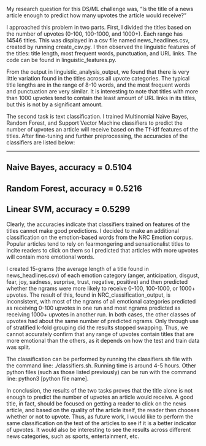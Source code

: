 My research question for this DS/ML challenge was, “Is the title of a news article enough to predict how many upvotes the article would receive?”

I approached this problem in two parts. First, I divided the titles based on the number of upvotes (0-100, 100-1000, and 1000+). Each range has 14546 titles. This was displayed in a csv file named news_headlines.csv, created by running create_csv.py. I then observed the linguistic features of the titles: title length, most frequent words, punctuation, and URL links. The code can be found in linguistic_features.py.

From the output in linguistic_analysis_output, we found that there is very little variation found in the titles across all upvote categories. The typical title lengths are in the range of 8-10 words, and the most frequent words and punctuation are very similar. It is interesting to note that titles with more than 1000 upvotes tend to contain the least amount of URL links in its titles, but this is not by a significant amount.

The second task is text classification. I trained Multinomial Naïve Bayes, Random Forest, and Support Vector Machine classifiers to predict the number of upvotes an article will receive based on the Tf-idf features of the titles. After fine-tuning and further preprocessing, the accuracies of the classifiers are listed below:

-------------------
Naive Bayes, accuracy = 0.5104
-------------------
Random Forest, accuracy = 0.5216
-------------------
Linear SVM, accuracy = 0.5299
---------------------

Clearly, the accuracies indicate that classifiers trained on features of the titles cannot make good predictions. I decided to make an additional classification on the emotion-based words from the NRC Emotion corpus. Popular articles tend to rely on fearmongering and sensationalist titles to incite readers to click on them so I predicted that articles with more upvotes will contain more emotional words.

I created 15-grams (the average length of a title found in news_headlines.csv) of each emotion category (anger, anticipation, disgust, fear, joy, sadness, surprise, trust, negative, positive) and then predicted whether the ngrams were more likely to receive 0-100, 100-1000, or 1000+ upvotes. The result of this, found in NRC_classification_output, is inconsistent, with most of the ngrams of all emotional categories predicted as receiving 0-100 upvotes in one run and most ngrams predicted as receiving 1000+ upvotes in another run. In both cases, the other classes of upvotes had about the same number of predicted ngrams. Only through use of stratified k-fold grouping did the results stopped swapping. Thus, we cannot accurately confirm that any range of upvotes contain titles that are more emotional than the others, as it depends on how the test and train data was split.

The classification can be performed by running the classifiers.sh file with the command line: ./classifiers.sh. Running time is around 4-5 hours. Other python files (such as those listed previously) can be run with the command line: python3 [python file name].

In conclusion, the results of the two tasks proves that the title alone is not enough to predict the number of upvotes an article would receive. A good title, in fact, should be focused on getting a reader to click on the news article, and based on the quality of the article itself, the reader then chooses whether or not to upvote. Thus, as future work, I would like to perform the same classification on the text of the articles to see if it is a better indicator of upvotes. It would also be interesting to see the results across different news categories, such as sports, entertainment, etc.
